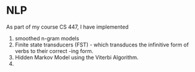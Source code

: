 NLP
===

As part of my course CS 447, I have implemented 
1. smoothed n-gram models 
2. Finite state transducers (FST) - which transduces the infinitive form of verbs to their correct -ing form.
3. Hidden Markov Model using the Viterbi Algorithm.
4. 
